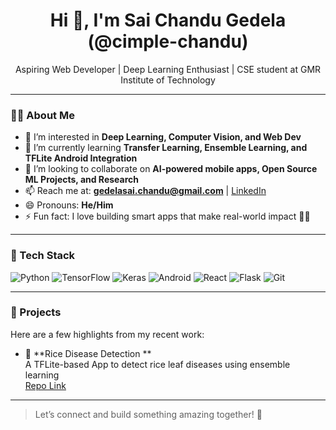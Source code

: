 <h1 align="center">Hi 👋, I'm Sai Chandu Gedela (@cimple-chandu)</h1>
<p align="center">Aspiring Web Developer | Deep Learning Enthusiast |  CSE student at GMR Institute of Technology</p>

---

### 👨‍💻 About Me
- 👀 I’m interested in **Deep Learning, Computer Vision, and Web Dev**
- 🌱 I’m currently learning **Transfer Learning, Ensemble Learning, and TFLite Android Integration**
- 💞️ I’m looking to collaborate on **AI-powered mobile apps, Open Source ML Projects, and Research**
- 📫 Reach me at: **gedelasai.chandu@gmail.com** | [LinkedIn](https://www.linkedin.com/in/sai-chandu-gedela)
- 😄 Pronouns: **He/Him**
- ⚡ Fun fact: I love building smart apps that make real-world impact 🌾📱

---

### 🔧 Tech Stack
![Python](https://img.shields.io/badge/-Python-3776AB?logo=python&logoColor=white)
![TensorFlow](https://img.shields.io/badge/-TensorFlow-FF6F00?logo=tensorflow&logoColor=white)
![Keras](https://img.shields.io/badge/-Keras-D00000?logo=keras&logoColor=white)
![Android](https://img.shields.io/badge/-Android-3DDC84?logo=android&logoColor=white)
![React](https://img.shields.io/badge/-React-61DAFB?logo=react&logoColor=black)
![Flask](https://img.shields.io/badge/-Flask-000000?logo=flask&logoColor=white)
![Git](https://img.shields.io/badge/-Git-F05032?logo=git&logoColor=white)


---

### 📱 Projects
Here are a few highlights from my recent work:

- 🦠 **Rice Disease Detection **  
  A TFLite-based App to detect rice leaf diseases using ensemble learning  
  [Repo Link]([https://github.com/saichandugedela/ricevision](https://github.com/saichandugedela/ricevision))



---




> Let’s connect and build something amazing together! 🚀

